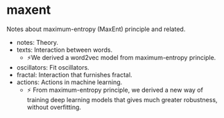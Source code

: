 # maxent

Notes about maximum-entropy (MaxEnt) principle and related.

- notes: Theory.
- texts: Interaction between words.
    - ⚡We derived a word2vec model from maximum-entropy principle.
- oscillators: Fit oscillators.
- fractal: Interaction that furnishes fractal.
- actions: Actions in machine learning.
    - ⚡ From maximum-entropy principle, we derived a new way of training deep learning models that gives much greater robustness, without overfitting.

